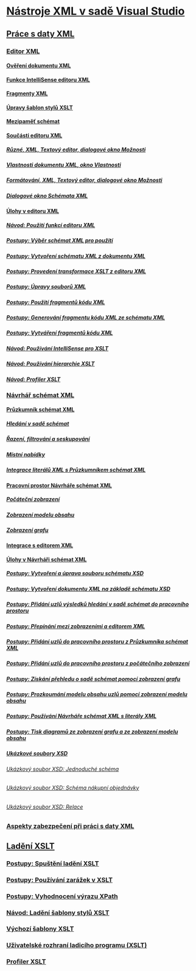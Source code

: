 # [Nástroje XML v sadě Visual Studio](xml-tools-in-visual-studio.md)
## [Práce s daty XML](working-with-xml-data.md)
### [Editor XML](xml-editor.md)
#### [Ověření dokumentu XML](xml-document-validation.md)
#### [Funkce IntelliSense editoru XML](xml-editor-intellisense-features.md)
#### [Fragmenty XML](xml-snippets.md)
#### [Úpravy šablon stylů XSLT](editing-xslt-style-sheets.md)
#### [Mezipaměť schémat](schema-cache.md)
#### [Součásti editoru XML](xml-editor-components.md)
##### [Různé, XML, Textový editor, dialogové okno Možnosti](miscellaneous-xml-text-editor-options-dialog-box.md)
##### [Vlastnosti dokumentu XML, okno Vlastnosti](xml-document-properties-properties-window.md)
##### [Formátování, XML, Textový editor, dialogové okno Možnosti](formatting-xml-text-editor-options-dialog-box.md)
##### [Dialogové okno Schémata XML](xml-schemas-dialog-box.md)
#### [Úlohy v editoru XML](xml-editor-tasks.md)
##### [Návod: Použití funkcí editoru XML](walkthrough-using-xml-editor-features.md)
##### [Postupy: Výběr schémat XML pro použití](how-to-select-the-xml-schemas-to-use.md)
##### [Postupy: Vytvoření schématu XML z dokumentu XML](how-to-create-an-xml-schema-from-an-xml-document.md)
##### [Postupy: Provedení transformace XSLT z editoru XML](how-to-execute-an-xslt-transformation-from-the-xml-editor.md)
##### [Postupy: Úpravy souborů XML](how-to-edit-xml-files.md)
##### [Postupy: Použití fragmentů kódu XML](how-to-use-xml-snippets.md)
##### [Postupy: Generování fragmentu kódu XML ze schématu XML](how-to-generate-an-xml-snippet-from-an-xml-schema.md)
##### [Postupy: Vytváření fragmentů kódu XML](how-to-create-xml-snippets.md)
##### [Návod: Používání IntelliSense pro XSLT](walkthrough-using-xslt-intellisense.md)
##### [Návod: Používání hierarchie XSLT](walkthrough-using-xslt-hierarchy.md)
##### [Návod: Profiler XSLT](walkthrough-xslt-profiler.md)
### [Návrhář schémat XML](xml-schema-designer.md)
#### [Průzkumník schémat XML](xml-schema-explorer.md)
##### [Hledání v sadě schémat](searching-the-schema-set.md)
##### [Řazení, filtrování a seskupování](sorting-filtering-and-grouping-xml-schema-explorer.md)
##### [Místní nabídky](context-menus-xml-schema-explorer.md)
##### [Integrace literálů XML s Průzkumníkem schémat XML](integration-of-xml-literals-with-xml-schema-explorer.md)
#### [Pracovní prostor Návrháře schémat XML](xml-schema-designer-workspace.md)
##### [Počáteční zobrazení](start-view.md)
##### [Zobrazení modelu obsahu](content-model-view.md)
##### [Zobrazení grafu](graph-view.md)
#### [Integrace s editorem XML](integration-with-xml-editor.md)
#### [Úlohy v Návrháři schémat XML](xml-schema-designer-tasks.md)
##### [Postupy: Vytvoření a úprava souboru schématu XSD](how-to-create-and-edit-an-xsd-schema-file.md)
##### [Postupy: Vytvoření dokumentu XML na základě schématu XSD](how-to-create-an-xml-document-based-on-an-xsd-schema.md)
##### [Postupy: Přidání uzlů výsledků hledání v sadě schémat do pracovního prostoru](how-to-add-schema-set-search-result-nodes-to-the-workspace.md)
##### [Postupy: Přepínání mezi zobrazeními a editorem XML](how-to-switch-between-views-and-the-xml-editor.md)
##### [Postupy: Přidání uzlů do pracovního prostoru z Průzkumníka schémat XML](how-to-add-nodes-to-the-workspace-from-the-xml-schema-explorer.md)
##### [Postupy: Přidání uzlů do pracovního prostoru z počátečního zobrazení](how-to-add-nodes-to-the-workspace-from-the-start-view.md)
##### [Postupy: Získání přehledu o sadě schémat pomocí zobrazení grafu](how-to-get-an-overview-of-a-schema-set-using-the-graph-view.md)
##### [Postupy: Prozkoumání modelu obsahu uzlů pomocí zobrazení modelu obsahu](how-to-examine-the-content-model-of-nodes-using-the-content-model-view.md)
##### [Postupy: Používání Návrháře schémat XML s literály XML](how-to-use-the-xml-schema-designer-with-xml-literals.md)
##### [Postupy: Tisk diagramů ze zobrazení grafu a ze zobrazení modelu obsahu](how-to-print-diagrams-from-the-graph-view-and-the-content-model-view.md)
##### [Ukázkové soubory XSD](sample-xsd-files.md)
###### [Ukázkový soubor XSD: Jednoduché schéma](sample-xsd-file-simple-schema.md)
###### [Ukázkový soubor XSD: Schéma nákupní objednávky](sample-xsd-file-purchase-order-schema.md)
###### [Ukázkový soubor XSD: Relace](sample-xsd-file-relationships.md)
### [Aspekty zabezpečení při práci s daty XML](security-considerations-when-working-with-xml-data.md)
## [Ladění XSLT](debugging-xslt.md)
### [Postupy: Spuštění ladění XSLT](how-to-start-debugging-xslt.md)
### [Postupy: Používání zarážek v XSLT](how-to-use-breakpoints-with-xslt.md)
### [Postupy: Vyhodnocení výrazu XPath](how-to-evaluate-an-xpath-expression.md)
### [Návod: Ladění šablony stylů XSLT](walkthrough-debug-an-xslt-style-sheet.md)
### [Výchozí šablony XSLT](xslt-default-templates.md)
### [Uživatelské rozhraní ladicího programu (XSLT)](debugger-user-interface-xslt.md)
### [Profiler XSLT](xslt-profiler.md)
